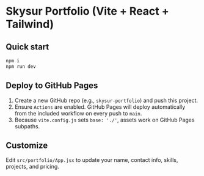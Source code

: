 # Skysur Portfolio (Vite + React + Tailwind)

## Quick start
```bash
npm i
npm run dev
```

## Deploy to GitHub Pages
1. Create a new GitHub repo (e.g., `skysur-portfolio`) and push this project.
2. Ensure `Actions` are enabled. GitHub Pages will deploy automatically from the included workflow on every push to `main`.
3. Because `vite.config.js` sets `base: './'`, assets work on GitHub Pages subpaths.

## Customize
Edit `src/portfolio/App.jsx` to update your name, contact info, skills, projects, and pricing.
